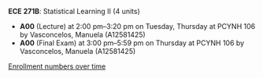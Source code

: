 **ECE 271B**: Statistical Learning II (4 units)

- **A00** (Lecture) at 2:00 pm–3:20 pm on Tuesday, Thursday at PCYNH 106 by Vasconcelos, Manuela (A12581425)
- **A00** (Final Exam) at 3:00 pm–5:59 pm on Thursday at PCYNH 106 by Vasconcelos, Manuela (A12581425)

[Enrollment numbers over time](./ECE271B.tsv)
